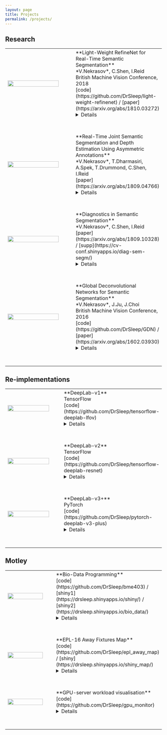 ```yaml
---
layout: page
title: Projects
permalink: /projects/
---
```


## Research

<table>
<colgroup>
<col width="50%" />
<col width="50%" />
</colgroup>
<thead>
</thead>
<tbody>

<tr>
<td markdown="span" style="vertical-align: middle; padding-bottom: 3em;"><img width="90%" height="auto" src="{{ site.baseurl }}/images/rf_lw.png"></td>
<td markdown="span" style="vertical-align: middle; padding-bottom: 3em;">
    **Light-Weight RefineNet for Real-Time Semantic Segmentation**<br>
    *V.Nekrasov*, C.Shen, I.Reid<br>
    British Machine Vision Conference, 2018<br>
    [code](https://github.com/DrSleep/light-weight-refinenet) / [paper](https://arxiv.org/abs/1810.03272)<br>
    <details>
    <span style="font-size: 14px">Re-thinking an encoder-decoder based segmentation network into the one able to attain high performance with the real-time inference</span>
    </details>
    </td>
</tr>

<tr>
<td markdown="span" style="vertical-align: middle; padding-bottom: 3em;"><img width="90%" height="auto" src="{{ site.baseurl }}/images/jrflw.png"></td>
<td markdown="span" style="vertical-align: middle; padding-bottom: 3em;">
    **Real-Time Joint Semantic Segmentation and Depth Estimation Using Asymmetric Annotations**<br>
    *V.Nekrasov*, T.Dharmasiri, A.Spek, T.Drummond, C.Shen, I.Reid<br>
    [paper](https://arxiv.org/abs/1809.04766) <br>
    <details>
    <span style="font-size: 14px">A simple approach of performing joint segmentation, depth and surface normals estimation in real-time with SOTA results using a single model</span>
    </details>
    </td>
</tr>

<tr>
<td markdown="span" style="vertical-align: middle; padding-bottom: 3em;"><img width="90%" height="auto" src="{{ site.baseurl }}/images/diag.png"></td>
<td markdown="span" style="vertical-align: middle; padding-bottom: 3em;">
    **Diagnostics in Semantic Segmentation**<br>
    *V.Nekrasov*, C.Shen, I.Reid<br>
    [paper](https://arxiv.org/abs/1809.10328) / [supp](https://cv-conf.shinyapps.io/diag-sem-segm/)<br>
    <details>
    <span style="font-size: 14px">Evaluating SOTA segmentation networks in terms of their sensitivity to object properties and uncertainty measures</span>
    </details>
    </td>
</tr>

<tr>
<td markdown="span" style="vertical-align: middle; padding-bottom: 3em;"><img width="90%" height="auto" src="{{ site.baseurl }}/images/gdn.png"></td>
<td markdown="span" style="vertical-align: middle; padding-bottom: 3em;">
    **Global Deconvolutional Networks for Semantic Segmentation**<br>
    *V.Nekrasov*, J.Ju, J.Choi<br>
    British Machine Vision Conference, 2016<br>
    [code](https://github.com/DrSleep/GDN) / [paper](https://arxiv.org/abs/1602.03930)<br>
    <details>
    <span style="font-size: 14px">Learnable matrix-based method for global interpolation inside segmentation networks</span>
    </details>
    </td>
</tr>

</tbody>
</table>


## Re-implementations

<table>
<colgroup>
<col width="50%" />
<col width="50%" />
</colgroup>
<thead>
</thead>
<tbody>

<tr>
<td markdown="span" style="vertical-align: middle; padding-bottom: 3em;"><img width="90%" height="auto" src="{{ site.baseurl }}/images/tf-dl1.png"></td>
<td markdown="span" style="vertical-align: middle; padding-bottom: 3em;">
    **DeepLab-v1**<br>
    TensorFlow<br>
    [code](https://github.com/DrSleep/tensorflow-deeplab-lfov)<br>
    <details>
    <span style="font-size: 14px">Re-implementation of DeepLab-v1 (LargeFOV) in TensorFlow</span>
    </details>
    </td>
</tr>

<tr>
<td markdown="span" style="vertical-align: middle; padding-bottom: 3em;"><img width="90%" height="auto" src="{{ site.baseurl }}/images/tf-dl2.png"></td>
<td markdown="span" style="vertical-align: middle; padding-bottom: 3em;">
    **DeepLab-v2**<br>
    TensorFlow<br>
    [code](https://github.com/DrSleep/tensorflow-deeplab-resnet)<br>
    <details>
    <span style="font-size: 14px">Re-implementation of DeepLab-v2 (ResNet-101) in TensorFlow</span>
    </details>
    </td>
</tr>


<tr>
<td markdown="span" style="vertical-align: middle; padding-bottom: 3em;"><img width="90%" height="auto" src="{{ site.baseurl }}/images/tf-dl3+.png"></td>
<td markdown="span" style="vertical-align: middle; padding-bottom: 3em;">
    **DeepLab-v3+**<br>
    PyTorch<br>
    [code](https://github.com/DrSleep/pytorch-deeplab-v3-plus)<br>
    <details>
    <span style="font-size: 14px">Conversion of DeepLab-v3+ pre-trained weights from TensorFlow into PyTorch</span>
    </details>
    </td>
</tr>

</tbody>
</table>

## Motley

<table>
<colgroup>
<col width="50%" />
<col width="50%" />
</colgroup>
<thead>
</thead>
<tbody>


<tr>
<td markdown="span" style="vertical-align: middle; padding-bottom: 3em;"><img width="90%" height="auto" src="{{ site.baseurl }}/images/bme.png"></td>
<td markdown="span" style="vertical-align: middle; padding-bottom: 3em;">
    **Bio-Data Programming**<br>
    [code](https://github.com/DrSleep/bme403) / [shiny1](https://drsleep.shinyapps.io/shiny/) / [shiny2](https://drsleep.shinyapps.io/bio_data/) <br>
    <details>
    <span style="font-size: 14px">Shiny-based applications developed for the course on biomedical data programming - based on the NCI-60 cancel cell line panel dataset</span>
    </details>
    </td>
</tr>

<tr>
<td markdown="span" style="vertical-align: middle; padding-bottom: 3em;"><img width="90%" height="auto" src="{{ site.baseurl }}/images/epl.png"></td>
<td markdown="span" style="vertical-align: middle; padding-bottom: 3em;">
    **EPL-16 Away Fixtures Map**<br>
    [code](https://github.com/DrSleep/epl_away_map) / [shiny](https://drsleep.shinyapps.io/shiny_map/)<br>
    <details>
    <span style="font-size: 14px">Mapping of away fixtures in English Premier League Season '16-'17 (first half) using leaflet and d3</span>
    </details>
    </td>
</tr>

<tr>
<td markdown="span" style="vertical-align: middle; padding-bottom: 3em;"><img width="90%" height="auto" src="{{ site.baseurl }}/images/gpu.png"></td>
<td markdown="span" style="vertical-align: middle; padding-bottom: 3em;">
    **GPU-server workload visualisation**<br>
    [code](https://github.com/DrSleep/gpu_monitor)<br>
    <details>
    <span style="font-size: 14px">Simple visualisation of workload on a GPU server in d3.js</span>
    </details>
    </td>
</tr>


</tbody>
</table>